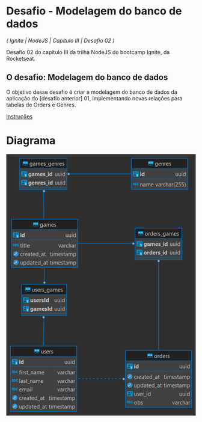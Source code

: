 # Desafio - Modelagem do banco de dados

_( Ignite | NodeJS | Capítulo III | Desafio 02 )_

Desafio 02 do capítulo III da trilha NodeJS do bootcamp Ignite, da Rocketseat.

## O desafio: Modelagem do banco de dados

O objetivo desse desafio é criar a modelagem do banco de dados da aplicação do [desafio anterior] 01, implementando novas relações para tabelas de Orders e Genres.

[Instruções](https://www.notion.so/Desafio-02-Modelagem-do-banco-de-dados-0ce9c10f9e114be0a9ee9359d68639ff)

# Diagrama

![Diagrama](ERD.png)
